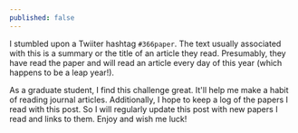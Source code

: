 ```yaml
---
published: false
---
```


I stumbled upon a Twiiter hashtag `#366paper`. The text usually associated with this is a summary or the title of an article they read. Presumably, they have read the paper and will read an article every day of this year (which happens to be a leap year!). 

As a graduate student, I find this challenge great. It'll help me make a habit of reading journal articles. Additionally, I hope to keep a log of the papers I read with this post. So I will regularly update this post with new papers I read and links to them. Enjoy and wish me luck!
